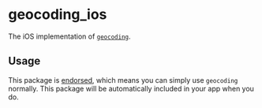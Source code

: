 # geocoding\_ios

The iOS implementation of [`geocoding`][1].

## Usage

This package is [endorsed][2], which means you can simply use `geocoding`
normally. This package will be automatically included in your app when you do.

[1]: https://pub.dev/packages/geocoding
[2]: https://flutter.dev/docs/development/packages-and-plugins/developing-packages#endorsed-federated-plugin